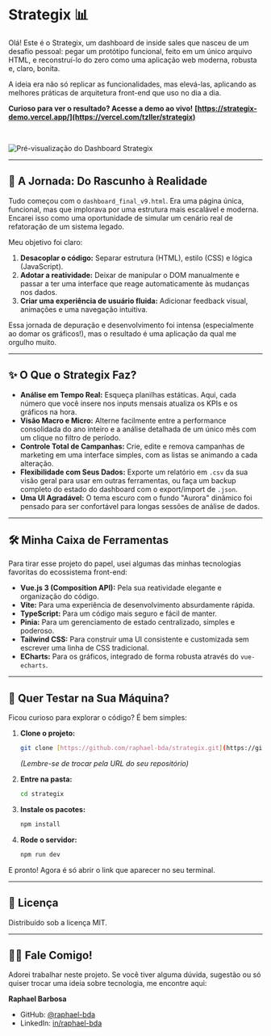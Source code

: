 # Strategix 📊

Olá! Este é o Strategix, um dashboard de inside sales que nasceu de um desafio pessoal: pegar um protótipo funcional, feito em um único arquivo HTML, e reconstruí-lo do zero como uma aplicação web moderna, robusta e, claro, bonita.

A ideia era não só replicar as funcionalidades, mas elevá-las, aplicando as melhores práticas de arquitetura front-end que uso no dia a dia.

**Curioso para ver o resultado? Acesse a demo ao vivo!**
**[https://strategix-demo.vercel.app/](https://vercel.com/tzller/strategix)**

<br/>

![Pré-visualização do Dashboard Strategix](https://i.imgur.com/dWdglOI.png)

---

## 📖 A Jornada: Do Rascunho à Realidade

Tudo começou com o `dashboard_final_v9.html`. Era uma página única, funcional, mas que implorava por uma estrutura mais escalável e moderna. Encarei isso como uma oportunidade de simular um cenário real de refatoração de um sistema legado.

Meu objetivo foi claro:
1.  **Desacoplar o código:** Separar estrutura (HTML), estilo (CSS) e lógica (JavaScript).
2.  **Adotar a reatividade:** Deixar de manipular o DOM manualmente e passar a ter uma interface que reage automaticamente às mudanças nos dados.
3.  **Criar uma experiência de usuário fluida:** Adicionar feedback visual, animações e uma navegação intuitiva.

Essa jornada de depuração e desenvolvimento foi intensa (especialmente ao domar os gráficos!), mas o resultado é uma aplicação da qual me orgulho muito.

---

## ✨ O Que o Strategix Faz?

- **Análise em Tempo Real:** Esqueça planilhas estáticas. Aqui, cada número que você insere nos inputs mensais atualiza os KPIs e os gráficos na hora.
- **Visão Macro e Micro:** Alterne facilmente entre a performance consolidada do ano inteiro e a análise detalhada de um único mês com um clique no filtro de período.
- **Controle Total de Campanhas:** Crie, edite e remova campanhas de marketing em uma interface simples, com as listas se animando a cada alteração.
- **Flexibilidade com Seus Dados:** Exporte um relatório em `.csv` da sua visão geral para usar em outras ferramentas, ou faça um backup completo do estado do dashboard com o export/import de `.json`.
- **Uma UI Agradável:** O tema escuro com o fundo "Aurora" dinâmico foi pensado para ser confortável para longas sessões de análise de dados.

---

## 🛠️ Minha Caixa de Ferramentas

Para tirar esse projeto do papel, usei algumas das minhas tecnologias favoritas do ecossistema front-end:

- **Vue.js 3 (Composition API):** Pela sua reatividade elegante e organização do código.
- **Vite:** Para uma experiência de desenvolvimento absurdamente rápida.
- **TypeScript:** Para um código mais seguro e fácil de manter.
- **Pinia:** Para um gerenciamento de estado centralizado, simples e poderoso.
- **Tailwind CSS:** Para construir uma UI consistente e customizada sem escrever uma linha de CSS tradicional.
- **ECharts:** Para os gráficos, integrado de forma robusta através do `vue-echarts`.

---

## 🚀 Quer Testar na Sua Máquina?

Ficou curioso para explorar o código? É bem simples:

1.  **Clone o projeto:**
    ```bash
    git clone [https://github.com/raphael-bda/strategix.git](https://github.com/raphael-bda/strategix.git)
    ```
    *(Lembre-se de trocar pela URL do seu repositório)*

2.  **Entre na pasta:**
    ```bash
    cd strategix
    ```

3.  **Instale os pacotes:**
    ```bash
    npm install
    ```

4.  **Rode o servidor:**
    ```bash
    npm run dev
    ```

E pronto! Agora é só abrir o link que aparecer no seu terminal.

---

## 📄 Licença

Distribuído sob a licença MIT.

---

## 👨‍💻 Fale Comigo!

Adorei trabalhar neste projeto. Se você tiver alguma dúvida, sugestão ou só quiser trocar uma ideia sobre tecnologia, me encontre aqui:

**Raphael Barbosa**

- GitHub: [@raphael-bda](https://github.com/raphael-bda)
- LinkedIn: [in/raphael-bda](https://linkedin.com/in/raphael-bda)
